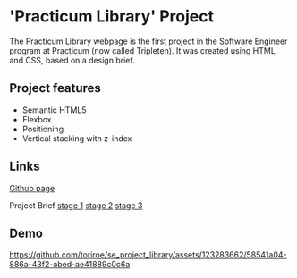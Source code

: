 # 'Practicum Library' Project

The Practicum Library webpage is the first project in the Software Engineer program at Practicum (now called Tripleten). It was created using HTML and CSS, based on a design brief.

## Project features

- Semantic HTML5
- Flexbox
- Positioning
- Vertical stacking with z-index

## Links

[Github page](https://toriroe.github.io/se_project_library/)

Project Brief [stage 1](https://practicum-content.s3.us-west-1.amazonaws.com/web-developer/project-1/new-library/project-1-stage-1-brief.pdf) [stage 2](https://practicum-content.s3.us-west-1.amazonaws.com/web-developer/project-1/new-library/project-1-stage-2-brief.pdf) [stage 3](https://practicum-content.s3.us-west-1.amazonaws.com/web-developer/project-1/new-library/project-1-stage-3-brief.pdf)

## Demo

https://github.com/toriroe/se_project_library/assets/123283662/58541a04-886a-43f2-abed-ae41889c0c6a


